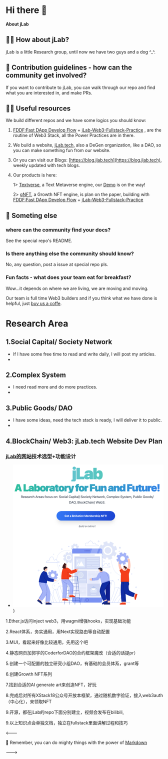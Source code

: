 # Hi there 👋

**About jLab**

## 🙋‍♀️ How about jLab?  

jLab is a little Research group, until now we have two guys and a dog ^_^.

## 🌈 Contribution guidelines - how can the community get involved?

If you want to contribute to jLab, you can walk through our repo and find what you are interested in, and make PRs.

## 👩‍💻 Useful resources 

We build different repos and we have some logics you should know:
1. [FDDF:Fast DApp Develop Flow](https://github.com/jLab-tech/FDDF) + [jLab-Web3-Fullstack-Practice](https://github.com/jLab-tech/jLab-Web3-Fullstack-Practice) , are the routine of Web3 Stack, all the Power Practices are in there.

2. We build a website, [jLab.tech](https://jlab.tech), also a DeGen organization, like a DAO, so you can make something fun from our website.


3. Or you can visit our Blogs: [https://blog.jlab.tech](https://blog.jlab.tech), weekly updated with tech blogs.

4. Our products is here:

    1> [Textverse](https://textverse.org), a Text Metaverse engine, our [Demo]() is on the way!

    2> [gNFT](https://github.com/jLab-tech/gNFT), a Growth NFT engine, is plan on the paper, building with [FDDF:Fast DApp Develop Flow](https://github.com/jLab-tech/FDDF) + [jLab-Web3-Fullstack-Practice](https://github.com/jLab-tech/jLab-Web3-Fullstack-Practice) 

## 🍿 Someting else
### where can the community find your docs? 
See the special repo's README.

### Is there anything else the community should know?
No, any question, post a issue at special repo pls.

### Fun facts - what does your team eat for breakfast?
Wow...it depends on where we are living, we are moving and moving.

Our team is full time Web3 builders and if you think what we have done is helpful, just [buy us a coffe]().

# Research Area

## 1.Social Capital/ Society Network
+ If I have some free time to read and write daily, I will post my articles.
+ 
## 2.Complex System
+ I need read more and do more practices.
+ 
## 3.Public Goods/ DAO
+ I have some ideas, need the tech stack is ready, I will deliver it to public.
+ 
## 4.BlockChain/ Web3: jLab.tech Website Dev Plan
### [jLab的网站](https://jlab.tech)技术选型+功能设计
+ ![snapshot-jlab](https://github.com/jLab-tech/website/blob/main/public/snapshot-jlab.png))

1.Ether.js访问inject web3，用wagmi增强hooks，实现基础功能

2.React体系，务实通用，用Next实现路由等自动配置

3.MUI，看起来好像比较通用，先用这个吧

4.静态网页加郭宇的CoderforDAO的合约框架魔改（合适的话提pr）

5.创建一个可配置的独立研究小组DAO，有基础的会员体系，grant等

6.创建Growth NFT系列

7.找到合适的AI generate art来创造NFT，好玩

8.完成后对所有XStack18公众号开放本框架，通过随机数字验证，接入web3auth（中心化），来领取NFT

9.开源，都在jLab的repo下面分别建立，视频会发布在bilibili,

9.以上知识点会单独文档，独立在fullstack里面讲解过程和技巧

<---

🧙 Remember, you can do mighty things with the power of [Markdown](https://docs.github.com/github/writing-on-github/getting-started-with-writing-and-formatting-on-github/basic-writing-and-formatting-syntax)


--->
